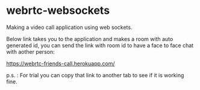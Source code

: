 # webrtc-websockets
Making a video call application using web sockets.

Below link takes you to the application and makes a room with auto generated id,  you can send the link with room id to have a face to face chat with aother person:

https://webrtc-friends-call.herokuapp.com/


p.s. : For trial you can copy that link to another tab to see if it is working fine. 


